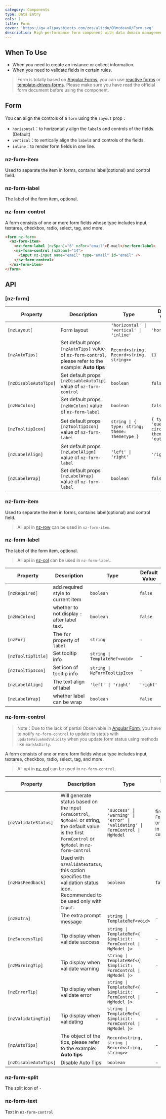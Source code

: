 ```yaml
---
category: Components
type: Data Entry
cols: 1
title: Form
cover: 'https://gw.alipayobjects.com/zos/alicdn/ORmcdeaoO/Form.svg'
description: High-performance form component with data domain management. Includes data entry, validation, and corresponding styles.
---
```


## When To Use

- When you need to create an instance or collect information.
- When you need to validate fields in certain rules.

> Form is totally based on [Angular Forms](https://angular.dev/guide/forms), you can use [reactive forms](https://angular.dev/guide/forms/reactive-forms) or [template-driven-forms](https://angular.dev/guide/forms/template-driven-forms).
> Please make sure you have read the official form document before using the component.

## Form

You can align the controls of a `form` using the `layout` prop：

- `horizontal`：to horizontally align the `label`s and controls of the fields. (Default)
- `vertical`：to vertically align the `label`s and controls of the fields.
- `inline`：to render form fields in one line.

### nz-form-item

Used to separate the item in forms, contains label(optional) and control field.

### nz-form-label

The label of the form item, optional.

### nz-form-control

A form consists of one or more form fields whose type includes input, textarea, checkbox, radio, select, tag, and more.

```html
<form nz-form>
  <nz-form-item>
    <nz-form-label [nzSpan]="6" nzFor="email">E-mail</nz-form-label>
    <nz-form-control [nzSpan]="14">
      <input nz-input name="email" type="email" id="email" />
    </nz-form-control>
  </nz-form-item>
</form>
```

## API

### [nz-form]

| Property              | Description                                                                                             | Type                                           | Default Value                                   | Global Config |
| --------------------- | ------------------------------------------------------------------------------------------------------- | ---------------------------------------------- | ----------------------------------------------- | ------------- |
| `[nzLayout]`          | Form layout                                                                                             | `'horizontal' \| 'vertical' \| 'inline'`       | `'horizontal'`                                  |
| `[nzAutoTips]`        | Set default props `[nzAutoTips]` value of `nz-form-control`, please refer to the example: **Auto tips** | `Record<string, Record<string, string>>`       | `{}`                                            | ✅            |
| `[nzDisableAutoTips]` | Set default props `[nzDisableAutoTip]` value of `nz-form-control`                                       | `boolean`                                      | `false`                                         | ✅            |
| `[nzNoColon]`         | Set default props `[nzNoColon]` value of `nz-form-label`                                                | `boolean`                                      | `false`                                         | ✅            |
| `[nzTooltipIcon]`     | Set default props `[nzTooltipIcon]` value of `nz-form-label`                                            | `string \| { type: string; theme: ThemeType }` | `{ type: 'question-circle', theme: 'outline' }` | ✅            |
| `[nzLabelAlign]`      | Set default props `[nzLabelAlign]` value of `nz-form-label`                                             | `'left' \| 'right'`                            | `'right'`                                       |
| `[nzLabelWrap]`       | Set default props `[nzLabelWrap]` value of `nz-form-label`                                              | `boolean`                                      | `false`                                         |

### nz-form-item

Used to separate the item in forms, contains label(optional) and control field.

> All api in [nz-row](/components/grid/zh) can be used in `nz-form-item`.

### nz-form-label

The label of the form item, optional.

> All api in [nz-col](/components/grid/zh) can be used in `nz-form-label`.

| Property           | Description                                  | Type                          | Default Value |
| ------------------ | -------------------------------------------- | ----------------------------- | ------------- |
| `[nzRequired]`     | add required style to current item           | `boolean`                     | `false`       |
| `[nzNoColon]`      | whether to not display `:` after label text. | `boolean`                     | `false`       |
| `[nzFor]`          | The `for` property of `label`                | `string`                      | -             |
| `[nzTooltipTitle]` | Set tooltip info                             | `string \| TemplateRef<void>` | -             |
| `[nzTooltipIcon]`  | Set icon of tooltip info                     | `string \| NzFormTooltipIcon` | -             |
| `[nzLabelAlign]`   | The text align of label                      | `'left' \| 'right'`           | `'right'`     |
| `[nzLabelWrap]`    | whether label can be wrap                    | `boolean`                     | `false`       |

### nz-form-control

> Note：Due to the lack of partial Observable in [Angular Form](https://github.com/angular/angular/issues/10887), you have to notify `nz-form-control` to update its status with `updateValueAndValidity` when you update form status using methods like `markAsDirty`.

A form consists of one or more form fields whose type includes input, textarea, checkbox, radio, select, tag, and more.

> All api in [nz-col](/components/grid/zh) can be used in `nz-form-control`.

| Property              | Description                                                                                                                                                | Type                                                                          | Default Value                                         |
| --------------------- | ---------------------------------------------------------------------------------------------------------------------------------------------------------- | ----------------------------------------------------------------------------- | ----------------------------------------------------- |
| `[nzValidateStatus]`  | Will generate status based on the input `FormControl`, `NgModel` or string, the default value is the first `FormControl` or `NgModel` in `nz-form-control` | `'success' \| 'warning' \| 'error' \| 'validating' \| FormControl \| NgModel` | first `FormControl` or `NgModel` in `nz-form-control` |
| `[nzHasFeedback]`     | Used with `nzValidateStatus`, this option specifies the validation status icon. Recommended to be used only with `Input`.                                  | `boolean`                                                                     | `false`                                               |
| `[nzExtra]`           | The extra prompt message                                                                                                                                   | `string \| TemplateRef<void>`                                                 | -                                                     |
| `[nzSuccessTip]`      | Tip display when validate success                                                                                                                          | `string \| TemplateRef<{ $implicit: FormControl \| NgModel }>`                | -                                                     |
| `[nzWarningTip]`      | Tip display when validate warning                                                                                                                          | `string \| TemplateRef<{ $implicit: FormControl \| NgModel }>`                | -                                                     |
| `[nzErrorTip]`        | Tip display when validate error                                                                                                                            | `string \| TemplateRef<{ $implicit: FormControl \| NgModel }>`                | -                                                     |
| `[nzValidatingTip]`   | Tip display when validating                                                                                                                                | `string \| TemplateRef<{ $implicit: FormControl \| NgModel }>`                | -                                                     |
| `[nzAutoTips]`        | The object of the tips, please refer to the example: **Auto tips**                                                                                         | `Record<string, string \| Record<string, string>>`                            | -                                                     |
| `[nzDisableAutoTips]` | Disable Auto Tips                                                                                                                                          | `boolean`                                                                     | -                                                     |

### nz-form-split

The split icon of `-`

### nz-form-text

Text in `nz-form-control`
